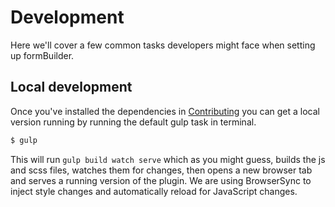 # Development

Here we'll cover a few common tasks developers might face when setting up formBuilder.

## Local development
Once you've installed the dependencies in [Contributing](http://formbuilder.online/contributing) you can get a local version running by running the default gulp task in terminal.
```bash
$ gulp
```
This will run `gulp build watch serve` which as you might guess, builds the js and scss files, watches them for changes, then opens a new browser tab and serves a running version of the plugin. We are using BrowserSync to inject style changes and automatically reload for JavaScript changes.
